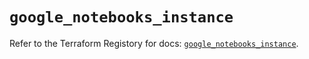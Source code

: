 # `google_notebooks_instance`

Refer to the Terraform Registory for docs: [`google_notebooks_instance`](https://www.terraform.io/docs/providers/google-beta/r/google_notebooks_instance).
